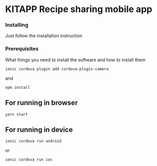 # KITAPP Recipe sharing mobile app



### Installing

Just follow the installation instruction

### Prerequisites

What things you need to install the software and how to install them

```
ionic cordova plugin add cordova-plugin-camera
```
and
```
npm install
```
## For running in browser

```
yarn start 
```

## For running in device
```
ionic cordova run android
```
or

```
ionic cordova run ios
```
